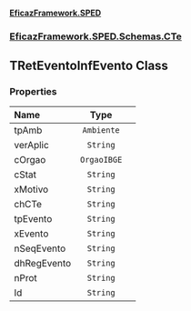 #### [EficazFramework.SPED](EficazFrameworkSPED.md 'EficazFramework SPED')
### [EficazFramework.SPED.Schemas.CTe](EficazFramework.SPED.Schemas.CTe.md 'EficazFramework.SPED.Schemas.CTe')

## TRetEventoInfEvento Class
### Properties

| Name | Type | |
| :--- | :---: | :--- |
| tpAmb | `Ambiente` |  |
| verAplic | `String` |  |
| cOrgao | `OrgaoIBGE` |  |
| cStat | `String` |  |
| xMotivo | `String` |  |
| chCTe | `String` |  |
| tpEvento | `String` |  |
| xEvento | `String` |  |
| nSeqEvento | `String` |  |
| dhRegEvento | `String` |  |
| nProt | `String` |  |
| Id | `String` |  |
